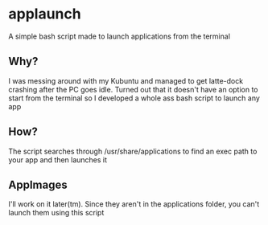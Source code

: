 # applaunch
A simple bash script made to launch applications from the terminal

## Why?
I was messing around with my Kubuntu and managed to get latte-dock crashing after the PC goes idle. Turned out that it doesn't have an option to start from the terminal so I developed a whole ass bash script to launch any app

## How?
The script searches through /usr/share/applications to find an exec path to your app and then launches it

## AppImages
I'll work on it later(tm). Since they aren't in the applications folder, you can't launch them using this script

